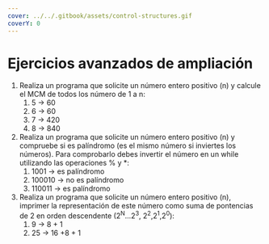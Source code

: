 ```yaml
---
cover: ../../.gitbook/assets/control-structures.gif
coverY: 0
---
```


# Ejercicios avanzados de ampliación

1. Realiza un programa que solicite un número entero positivo (n) y calcule el MCM de todos los número de 1 a n:
   1. 5 -> 60
   2. 6 -> 60
   3. 7 -> 420
   4. 8 -> 840
2. Realiza un programa que solicite un número entero positivo (n) y compruebe si es palíndromo (es el mismo número si inviertes los números). Para comprobarlo debes invertir el número en un while utilizando las operaciones % y \*:
   1. 1001 -> es palíndromo
   2. 100010 -> no es palíndromo
   3. 110011 -> es palíndromo
3. Realiza un programa que solicite un número entero positivo (n), imprimer la representación de este número como suma de pontencias de 2 en orden descendente (2<sup>N</sup>...2<sup>3</sup>, 2<sup>2</sup>,2<sup>1</sup>,2<sup>0</sup>):
   1. 9 -> 8 + 1
   2. 25 -> 16 +8 + 1

